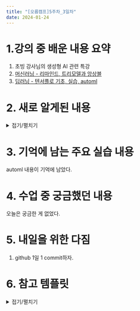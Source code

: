 ```yaml
---
title: "[오름캠프]5주차_3일차"
date: 2024-01-24
---
```


# 1.강의 중 배운 내용 요약  

1. 초빙 강사님의 생성형 AI 관련 특강
2. [머신러닝 - 리마인드, 트리모델과 앙상블](https://colab.research.google.com/drive/1OmPWMWvZvnMfWcgoKNtlaee9TpD_LVYH?usp=sharing)
3. [딥러닝 - 텐서플로 기초, 실습, automl](https://colab.research.google.com/drive/12BV1tcwbRHQLEEchYWDo-IYNajiX-P97?usp=sharing)

# 2. 새로 알게된 내용

<details close>
<summary>접기/펼치기</summary>
<div markdown="1">

1. 회귀문제를 분류처럼 사용하는 방법
    : 회귀 -> 분류 0원 ~ 5천만원 -> 집값이 낮다 / 5천 ~ 1억 집값 높다. -> 분류

    ```python
    ## 6.5점을 기준으로 좋은 와인과 나쁜 와인을 구분하겠다고 선언
    bins = (2, 6.5, 8)
    group_names = ['bad', 'good']
    wine['quality'] = pd.cut(wine['quality'], bins = bins, labels = group_names)

    ## Good/Bad는 인식할 수 없음. 따라서 이를 인식할 수 있도록 Label Encoding을 실시

    label_quality = LabelEncoder()
    wine['quality'] = label_quality.fit_transform(wine['quality'])
    ```

2. 독립변수와 종속변수 분할 및 학습

    ```python
    ##종속변수와 독립변수를 나누어주는 작업
    x = wine.drop('quality', axis = 1)
    y = wine['quality']

    ## 변수별로 Train과 Test 쓸 데이터 셋을 분류x
    x_train, x_test, y_train, y_test = train_test_split(x, y, test_size = 0.2, random_state = 42)


    ## 측정 지표의 표준화.
    sc = StandardScaler()
    x_train = sc.fit_transform(x_train)
    x_test = sc.fit_transform(x_test)
    ```

    ```python
    ## 로지스틱 회귀
    model = LogisticRegression()
    model.fit(x_train, y_train)
    y_pred = model.predict(x_test)
    print(classification_report(y_test, y_pred))

    print("Accuracy:", metrics.accuracy_score(y_test, y_pred))
    print("Precision:", metrics.precision_score(y_test, y_pred))
    print("Recall:", metrics.recall_score(y_test, y_pred))
    ```

    ```python
    ## SVC
    model_svc = SVC()
    model_svc.fit(x_train, y_train)
    y_pred_svc = model_svc.predict(x_test)
    print(classification_report(y_test, y_pred_svc))

    print("Accuracy:", metrics.accuracy_score(y_test, y_pred_svc))
    print("Precision:", metrics.precision_score(y_test, y_pred_svc))
    print("Recall:", metrics.recall_score(y_test, y_pred_svc))

    # 결과적으로 보면 어떤 알고리즘이든 사용되는 과정은 같다. 
    # 1. 알고리즘 불러오기
    # 2. fit
    # 3. 예측
    # 4. 리포트 내기

    # 그렇다면 여러 알고리즘을 비교할 때 이 과정을 전부 자동화하면 어떨까?
    ```

3. 결정트리(DecisionTree)

    - 기본형태 : 결정트리의 구조는 if, else 논리로 결정이 가지가 쳐진 나무형태이다.

    - 구성 : 규칙 노드, 리프 노드, 서브 트리

    - 유의점 : 데이터 양이 많으면 분석하기 좋으나 너무 많은 결정 트리 가지는 과적합을 잃으킨다.

    - 결정트리 읽는 순서 : 조건, 불순도, 총 샘플 수, 클래스 별 샘플 수

    - 여기서 주목해야할 부분은 불순도이다. 정확히는 지니 불순도이다.

    - 지니불순도 = 1- (타겟이 아닌 클래스[음성 클래스(label 값 = 0), 나쁜 와인] 비율의 제곱 + 타겟 클래스[양성 클래스(label 값 = 1), 좋은 와인] 비율의 제곱)

    - 이 지니 분순도를 통해 가지치기가 진행된다.

4. 앙상블 

    - 설명 : 다굴 앞에서는 장사가 없다는 말이 있다. 앙상블이 딱 그런 거라고 생각하면된다. 여러 알고리즘을 이용해서 성능이 좋은 한 알고리즘보다 더 좋은 성능을 낸다.

    - 앙상블의 종류 : 보팅, 배깅, 부스팅

        - 보팅 : 투표(기준: 다수결 또는 가중치) => 투표 많이 받은 것을 기준으로 계산

        - 배깅 : 결정트리를 여러 개 만듬. 즉, 각기 다른 전략을 가진 결정 트리 여러 개가 서로 전략을 합쳐서 최종 결론을 내림.

        - 부스팅 : 오답노트 이용과 같음. 즉, 틀린 부부만 가지고 학습하여 오류를 줄임.

        - 스태킹(일단 어렵고 잘 안 쓰여 내용 포함 x)

5. 텐서플로

    - 설명
        - 딥러닝 프레임워크 중 하나인 tensorflow는 그 이름같이 입력을 텐서로 받는다. 
        - 내부에는 keras도 들어있어서 keras를 통해 쉽게 모델의 층을 쌓을 수 있다.
        - 모델에 옵션을 넣는 것도 compile 시 입력형태에 맞게 loss 옵션과 optimizer를 잘 고르면 돼서 편리하다.
        - 그 이후는 학습, 평가의 과정을 거친다.
        - 단, 프레임워크를 이용하다보니 그 과정에서 사용되는 코드가 간결하다.
    
6. 정규화(Normalization)
    - 설명
        - 딥러닝 기초 문제를 다루다보면 굳이 입력받은 데이터를 255로 나누는 걸 볼 수 있다. 
        - 아 이미지 데이터에는 그냥 255를 나누는 거구나 할 수 있는 데, 그게 아니다.
        - 일단 컴퓨터의 연산을 생각해보자. 컴퓨터는 0,1 이라는 이진연산을 한다. 그렇기 때문에 컴퓨터에게 적절한 범위란 0~1사이인 것이다.
        - 그런데, 이미지의 각 픽셀이 가질 수 있는 rgb의 값을 보니 그 범위가 0~255다.
        - 저 범위의 값을 그대로 넣으면 컴퓨터에겐 너무 범위가 넓게 된다.
        - 그렇기에 rgb의 최대값이 255라는 점을 근거로 입력된 값에 255를 나누면 그 범위는 0~1사이로 좁혀진다.
    - 필요성
        - 현실로 치면 화살 과녁의 가장자리를 맞추다 점차 중앙을 맞추는 컴퓨터에게 범위가 최소로 맞춰진 과녁을 주는 셈이다. 그렇다면 기존 과녁보다 훨씬 작은 과녁에서 중앙을 금방 맞출 수 있을 것이다.
        - 앞에서 언급한 손실함수를 이용해 설명해도 마찬가지라 볼 수 있다.
        - 딥러닝 모델의 학습이란 최소의 손실(학습된 파라미터와 예측값의 오차)값을 갖게 하는 최적의 값을 찾는 과정이다. 이 과정에서 손실함수와 옵티마이저를 통해 손실이 최저가 되는 지점에 수렴해가는 데, 정규화가 되지 않은 데이터에서는 그 범위가 너무 넓어서 최저점에 수렴해가는 시간이 굉장히 길다. 화살을 쏘면 무조건 맞추긴 하는 데, 과녁 바깥에서 과녁 중앙에 수렴하는 시간이 그 범위만큼 오래걸린다는 거다.
        - 물론 손실을 최저로 만드는 학습시간을 줄이기 위해 학습률을 높일 수는 있으나, 과도한 학습률 증가는 발산으로 이루어질 수 있다. 사람마냥 집중력이 떨어져 과녁 바깥을 맞추게 되는 것이다.  
        - 반면, 정규화를 하면 그 범위는 0~1 사이가 되므로, 손실함수가 최저점에 훨씬 빠르게 수렴하게 된다. 그러다 보니 학습률을 크게 건드리지 않고도 학습을 안정적으로 진행시킬 수 있다.

8. AutoMl
    - 설명
        - 방금 텐서플로 같은 딥러닝 프레임워크로 딥러닝 모델을 평가까지 완료했다고 가정하자.
        - 그런데 방금 사용한 모델이 최고일 수는 없기 때문에 결국 이 모델 저 모델을 돌리게 된다.
        - 이 반복이 필요한 작업을 자동화할 수 없을까하는 고민이 생기게 되는 데, 이 고민을 automl이 해결해준다.
        - 딥러닝도 머신러닝과 마찬가지로 사소해보이는 하이퍼파라미터 하나로도 성능 향상의 여지가 있기 때문에 사람은 이것까지 직접 손을 봐야한다. 하지만 automl은 이것까지 대신해준다.
        - 최소한의 설정으로 할 수 있는 비교는 automl이 다 해주는 것이다.
    - 유의점
        - automl이 실무에도 쓰인다고 하지만, 역시 맹신할 수는 없기 때문에 참고용으로 주로 쓰인다고 한다.
        
9. EDA와 딥러닝 프레임워크의 필요성
    - 설명
        - automl이 이렇게도 편하면 왜 앞에서 EDA도 직접해보고 텐서플로도 직접 다 써보는 고생을 했을까?
        - 일단 EDA의 경우 컴퓨터가 사람처럼 되기 전까지는 사람만이 할 수 있기 때문이다. 
        - Good Input Good Output이라는 말이 있듯이 데이터를 좋게 만들어줘야 좋은 결과가 나올 수 있다. 그러려면 EDA는 반드시 필요하다.
        - 그리고 보통 수집된 데이터들은 캐글이나 이런 곳에 올라오는 그런 정제된 데이터가 아닌 더럽다 싶을정도로 손을 많이 봐야하는 경우도 있다.
        - 그 다음으로 딥러닝 프레임워크의 경우에는 현재 존재하고 있는 모델만으로는 한계가 있어서 모델을 수정하거나 새로 모델을 만들어야 할 필요가 있기에 직접 써봐야 한다. 그리고 만일 유행하는 딥러닝 모델이 있다면 그 모델을 빠르게 이해하고 구현해서 서비스에 접목시킬 필요가 있다. 이를 위해 필요한 최소한의 조건이 딥러닝 프레임워크에 대한 이해이다.

</div>
</details>


# 3. 기억에 남는 주요 실습 내용

automl 내용이 기억에 남았다.

# 4. 수업 중 궁금했던 내용
오늘은 궁금한 게 없었다. 

# 5. 내일을 위한 다짐
1. github 1일 1 commit하자.

# 6. 참고 템플릿

<details close>
<summary>접기/펼치기</summary>
<div markdown="1">
    
    [오늘 강의 요약 정리] - 오늘 어떤 것을 배웠나요?

    [오늘의 발견] - 오늘 배웠던 것 중에 처음 알았던 것은 어떤 것이 있었나요?

    [오늘의 실습] - 실습때 했던 코드를 첨부하는 것을 추천드립니다.

    [오늘의 질문] - 이해가 가지 않았다던가? 추가적으로 궁금한 것을 정리해보세요.

    [오늘의 복습] - 남은 시간 동안 어떻게 복습할 것인지?

    [내일을 위한 다짐] - 개인적인 피드백을 적어보고, 중간에 마음이 꺾이지 않기 위해 나의 다짐을 적어보고, 오늘을 정리해봅시다.

</div>
</details>
